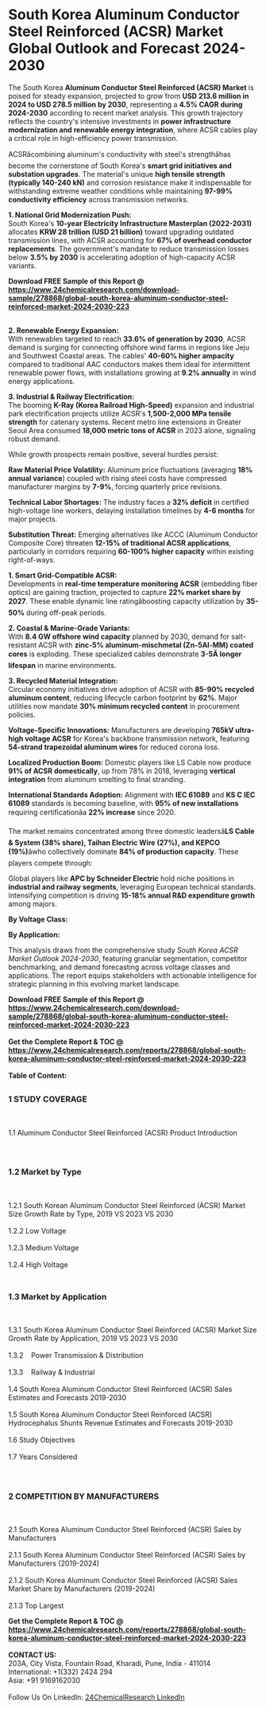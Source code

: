 <h1>South Korea Aluminum Conductor Steel Reinforced (ACSR)  Market Global Outlook and Forecast 2024-2030</h1><p>The South Korea <strong>Aluminum Conductor Steel Reinforced (ACSR) Market</strong> is poised for steady expansion, projected to grow from <strong>USD 213.6 million in 2024 to USD 278.5 million by 2030</strong>, representing a <strong>4.5% CAGR during 2024-2030</strong> according to recent market analysis. This growth trajectory reflects the country's intensive investments in <strong>power infrastructure modernization and renewable energy integration</strong>, where ACSR cables play a critical role in high-efficiency power transmission.</p><p>ACSRâcombining aluminum's conductivity with steel's strengthâhas become the cornerstone of South Korea's <strong>smart grid initiatives and substation upgrades</strong>. The material's unique <strong>high tensile strength (typically 140-240 kN)</strong> and corrosion resistance make it indispensable for withstanding extreme weather conditions while maintaining <strong>97-99% conductivity efficiency</strong> across transmission networks.</p><p><strong>1. National Grid Modernization Push:</strong><br>
South Korea's <strong>10-year Electricity Infrastructure Masterplan (2022-2031)</strong> allocates <strong>KRW 28 trillion (USD 21 billion)</strong> toward upgrading outdated transmission lines, with ACSR accounting for <strong>67% of overhead conductor replacements</strong>. The government's mandate to reduce transmission losses below <strong>3.5% by 2030</strong> is accelerating adoption of high-capacity ACSR variants.</p><div><b>Download FREE Sample of this Report @ 
            <a href="https://www.24chemicalresearch.com/download-sample/278868/global-south-korea-aluminum-conductor-steel-reinforced-market-2024-2030-223">
            https://www.24chemicalresearch.com/download-sample/278868/global-south-korea-aluminum-conductor-steel-reinforced-market-2024-2030-223</a></b></div><br><p><strong>2. Renewable Energy Expansion:</strong><br>
With renewables targeted to reach <strong>33.6% of generation by 2030</strong>, ACSR demand is surging for connecting offshore wind farms in regions like Jeju and Southwest Coastal areas. The cables' <strong>40-60% higher ampacity</strong> compared to traditional AAC conductors makes them ideal for intermittent renewable power flows, with installations growing at <strong>9.2% annually</strong> in wind energy applications.</p><p><strong>3. Industrial &amp; Railway Electrification:</strong><br>
The booming <strong>K-Ray (Korea Railroad High-Speed)</strong> expansion and industrial park electrification projects utilize ACSR's <strong>1,500-2,000 MPa tensile strength</strong> for catenary systems. Recent metro line extensions in Greater Seoul Area consumed <strong>18,000 metric tons of ACSR</strong> in 2023 alone, signaling robust demand.</p><p>While growth prospects remain positive, several hurdles persist:</p><p><strong>Raw Material Price Volatility:</strong> Aluminum price fluctuations (averaging <strong>18% annual variance</strong>) coupled with rising steel costs have compressed manufacturer margins by <strong>7-9%</strong>, forcing quarterly price revisions.</p><p><strong>Technical Labor Shortages:</strong> The industry faces a <strong>32% deficit</strong> in certified high-voltage line workers, delaying installation timelines by <strong>4-6 months</strong> for major projects.</p><p><strong>Substitution Threat:</strong> Emerging alternatives like ACCC (Aluminum Conductor Composite Core) threaten <strong>12-15% of traditional ACSR applications</strong>, particularly in corridors requiring <strong>60-100% higher capacity</strong> within existing right-of-ways.</p><p><strong>1. Smart Grid-Compatible ACSR:</strong><br>
Developments in <strong>real-time temperature monitoring ACSR</strong> (embedding fiber optics) are gaining traction, projected to capture <strong>22% market share by 2027</strong>. These enable dynamic line ratingâboosting capacity utilization by <strong>35-50%</strong> during off-peak periods.</p><p><strong>2. Coastal &amp; Marine-Grade Variants:</strong><br>
With <strong>8.4 GW offshore wind capacity</strong> planned by 2030, demand for salt-resistant ACSR with <strong>zinc-5% aluminum-mischmetal (Zn-5Al-MM) coated cores</strong> is exploding. These specialized cables demonstrate <strong>3-5Ã longer lifespan</strong> in marine environments.</p><p><strong>3. Recycled Material Integration:</strong><br>
Circular economy initiatives drive adoption of ACSR with <strong>85-90% recycled aluminum content</strong>, reducing lifecycle carbon footprint by <strong>62%</strong>. Major utilities now mandate <strong>30% minimum recycled content</strong> in procurement policies.</p><p><strong>Voltage-Specific Innovations:</strong> Manufacturers are developing <strong>765kV ultra-high voltage ACSR</strong> for Korea's backbone transmission network, featuring <strong>54-strand trapezoidal aluminum wires</strong> for reduced corona loss.</p><p><strong>Localized Production Boom:</strong> Domestic players like LS Cable now produce <strong>91% of ACSR domestically</strong>, up from 78% in 2018, leveraging <strong>vertical integration</strong> from aluminum smelting to final stranding.</p><p><strong>International Standards Adoption:</strong> Alignment with <strong>IEC 61089</strong> and <strong>KS C IEC 61089</strong> standards is becoming baseline, with <strong>95% of new installations</strong> requiring certificationâa <strong>22% increase</strong> since 2020.</p><p>The market remains concentrated among three domestic leadersâ<strong>LS Cable &amp; System (38% share), Taihan Electric Wire (27%), and KEPCO (19%)</strong>âwho collectively dominate <strong>84% of production capacity</strong>. These players compete through:</p><p>Global players like <strong>APC by Schneider Electric</strong> hold niche positions in <strong>industrial and railway segments</strong>, leveraging European technical standards. Intensifying competition is driving <strong>15-18% annual R&amp;D expenditure growth</strong> among majors.</p><p><strong>By Voltage Class:</strong></p><p><strong>By Application:</strong></p><p>This analysis draws from the comprehensive study <em>South Korea ACSR Market Outlook 2024-2030</em>, featuring granular segmentation, competitor benchmarking, and demand forecasting across voltage classes and applications. The report equips stakeholders with actionable intelligence for strategic planning in this evolving market landscape.</p><div><b>Download FREE Sample of this Report @ 
            <a href="https://www.24chemicalresearch.com/download-sample/278868/global-south-korea-aluminum-conductor-steel-reinforced-market-2024-2030-223">
            https://www.24chemicalresearch.com/download-sample/278868/global-south-korea-aluminum-conductor-steel-reinforced-market-2024-2030-223</a></b></div><br><div><b>Get the Complete Report & TOC @ 
            <a href="https://www.24chemicalresearch.com/reports/278868/global-south-korea-aluminum-conductor-steel-reinforced-market-2024-2030-223">
            https://www.24chemicalresearch.com/reports/278868/global-south-korea-aluminum-conductor-steel-reinforced-market-2024-2030-223</a></b></div><br>
            <b>Table of Content:</b><p><h2><span style="font-size:16px"><strong>1 STUDY COVERAGE</strong></span></h2><br />
<p>1.1 Aluminum Conductor Steel Reinforced (ACSR)  Product Introduction</p><br />
<h2><span style="font-size:16px"><strong>1.2 Market by Type</strong></span></h2><br />
<p>1.2.1 South Korean Aluminum Conductor Steel Reinforced (ACSR)  Market Size Growth Rate by Type, 2019 VS 2023 VS 2030<br /><br />
1.2.2 Low Voltage&nbsp;&nbsp; &nbsp;<br /><br />
1.2.3 Medium Voltage<br /><br />
1.2.4 High Voltage<br /><br />
<h2><span style="font-size:16px"><strong>1.3 Market by Application</strong></span></h2><br />
<p>1.3.1 South Korea Aluminum Conductor Steel Reinforced (ACSR)  Market Size Growth Rate by Application, 2019 VS 2023 VS 2030<br /><br />
1.3.2&nbsp;&nbsp; &nbsp;Power Transmission & Distribution<br /><br />
1.3.3&nbsp;&nbsp; &nbsp;Railway & Industrial<br /><br />
1.4 South Korea Aluminum Conductor Steel Reinforced (ACSR)  Sales Estimates and Forecasts 2019-2030<br /><br />
1.5 South Korea Aluminum Conductor Steel Reinforced (ACSR)  Hydrocephalus Shunts Revenue Estimates and Forecasts 2019-2030<br /><br />
1.6 Study Objectives<br /><br />
1.7 Years Considered</p><br />
<h2><span style="font-size:16px"><strong>2 COMPETITION BY MANUFACTURERS</strong></span></h2><br />
<p>2.1 South Korea Aluminum Conductor Steel Reinforced (ACSR)  Sales by Manufacturers<br /><br />
2.1.1 South Korea Aluminum Conductor Steel Reinforced (ACSR)  Sales by Manufacturers (2019-2024)<br /><br />
2.1.2 South Korea Aluminum Conductor Steel Reinforced (ACSR)  Sales Market Share by Manufacturers (2019-2024)<br /><br />
2.1.3 Top Largest</p><div><b>Get the Complete Report & TOC @ 
            <a href="https://www.24chemicalresearch.com/reports/278868/global-south-korea-aluminum-conductor-steel-reinforced-market-2024-2030-223">
            https://www.24chemicalresearch.com/reports/278868/global-south-korea-aluminum-conductor-steel-reinforced-market-2024-2030-223</a></b></div><br><b>CONTACT US:</b><br>
            203A, City Vista, Fountain Road, Kharadi, Pune, India - 411014<br>
            International: +1(332) 2424 294<br>
            Asia: +91 9169162030 <br><br>
            Follow Us On LinkedIn: <a href="https://www.linkedin.com/company/24chemicalresearch/">24ChemicalResearch LinkedIn</a>
